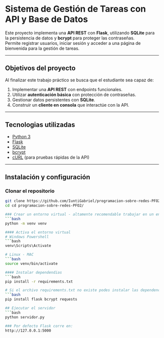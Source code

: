 # Sistema de Gestión de Tareas con API y Base de Datos

Este proyecto implementa una **API REST** con **Flask**, utilizando **SQLite** para la persistencia de datos y **bcrypt** para proteger las contraseñas.  
Permite registrar usuarios, iniciar sesión y acceder a una página de bienvenida para la gestión de tareas.

---

## Objetivos del proyecto
Al finalizar este trabajo práctico se busca que el estudiante sea capaz de:

1. Implementar una **API REST** con endpoints funcionales.
2. Utilizar **autenticación básica** con protección de contraseñas.
3. Gestionar datos persistentes con **SQLite**.
4. Construir un **cliente en consola** que interactúe con la API.

---

## Tecnologias utilizadas
- [Python 3](https://www.python.org/)
- [Flask](https://flask.palletsprojects.com/)
- [SQLite](https://www.sqlite.org/)
- [bcrypt](https://pypi.org/project/bcrypt/)
- [cURL](https://curl.se/) (para pruebas rápidas de la API)

---

## Instalación y configuración

### Clonar el repositorio
```bash
git clone https://github.com/IuntiGabriel/programacion-sobre-redes-PFO2.git
cd cd programacion-sobre-redes-PFO2/

### Crear un entorno virtual - altamente recomendable trabajar en un entorno virtual para evitar conflictos de dependencias.
```bash
python -m venv venv

#### Activa el entorno virtual
# Windows Powershell
```bash
venv\Scripts\Activate

# Linux - MAC
```bash
source venv/bin/activate

#### Instalar dependendias
```bash
pip install -r requirements.txt

# Si el archivo requirements.txt no existe podes instalar las dependencias manualmente
```bash
pip install flask bcrypt requests

## Ejecutar el servidor 
```bash
python servidor.py

### Por defecto Flask corre en:
http://127.0.0.1:5000




